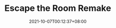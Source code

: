 ---
title: "Escape the Room Remake"
ogTitle: "Escape the Room Remake | Hui En \"Willake\" Lin"
ogDescription: ""
date: 2021-10-07T00:12:37+08:00
draft: true
preview: "/images/projects/escape-the-room-remake/intro_preview.jpg"
projecttype: "Side"
teamsize: 2
toolsused: ["Unreal", "Blueprint"]
role: "GamePlay Programmer"
type: "page"
layout: "projects/escape-the-room-remake"
order: 2
---